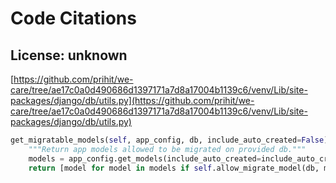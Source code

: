 # Code Citations

## License: unknown

[https://github.com/prihit/we-care/tree/ae17c0a0d490686d1397171a7d8a17004b1139c6/venv/Lib/site-packages/django/db/utils.py](https://github.com/prihit/we-care/tree/ae17c0a0d490686d1397171a7d8a17004b1139c6/venv/Lib/site-packages/django/db/utils.py)

```python
get_migratable_models(self, app_config, db, include_auto_created=False):
    """Return app models allowed to be migrated on provided db."""
    models = app_config.get_models(include_auto_created=include_auto_created)
    return [model for model in models if self.allow_migrate_model(db, model
```

